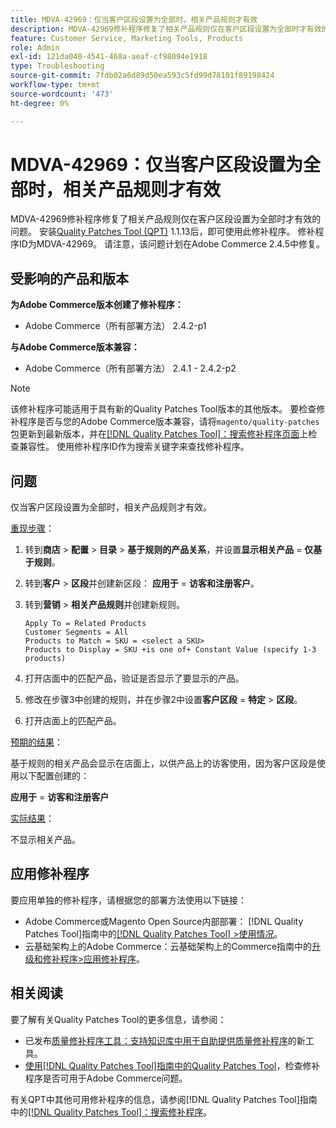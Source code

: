 ```yaml
---
title: MDVA-42969：仅当客户区段设置为全部时，相关产品规则才有效
description: MDVA-42969修补程序修复了相关产品规则仅在客户区段设置为全部时才有效的问题。 安装[Quality Patches Tool (QPT)](https://experienceleague.adobe.com/zh-hans/docs/commerce-operations/tools/quality-patches-tool/quality-patches-tool-to-self-serve-quality-patches) 1.1.13后，即可使用此修补程序。 修补程序ID为MDVA-42969。 请注意，该问题计划在Adobe Commerce 2.4.5中修复。
feature: Customer Service, Marketing Tools, Products
role: Admin
exl-id: 121da040-4541-468a-aeaf-cf98094e1918
type: Troubleshooting
source-git-commit: 7fdb02a6d89d50ea593c5fd99d78101f89198424
workflow-type: tm+mt
source-wordcount: '473'
ht-degree: 0%

---
```


# MDVA-42969：仅当客户区段设置为全部时，相关产品规则才有效

MDVA-42969修补程序修复了相关产品规则仅在客户区段设置为全部时才有效的问题。 安装[Quality Patches Tool (QPT)](https://experienceleague.adobe.com/zh-hans/docs/commerce-operations/tools/quality-patches-tool/quality-patches-tool-to-self-serve-quality-patches) 1.1.13后，即可使用此修补程序。 修补程序ID为MDVA-42969。 请注意，该问题计划在Adobe Commerce 2.4.5中修复。

## 受影响的产品和版本

**为Adobe Commerce版本创建了修补程序：**

* Adobe Commerce（所有部署方法） 2.4.2-p1

**与Adobe Commerce版本兼容：**

* Adobe Commerce（所有部署方法） 2.4.1 - 2.4.2-p2

>[!NOTE]
>
>该修补程序可能适用于具有新的Quality Patches Tool版本的其他版本。 要检查修补程序是否与您的Adobe Commerce版本兼容，请将`magento/quality-patches`包更新到最新版本，并在[[!DNL Quality Patches Tool]：搜索修补程序页面](https://experienceleague.adobe.com/zh-hans/docs/commerce-operations/tools/quality-patches-tool/quality-patches-tool-to-self-serve-quality-patches)上检查兼容性。 使用修补程序ID作为搜索关键字来查找修补程序。

## 问题

仅当客户区段设置为全部时，相关产品规则才有效。

<u>重现步骤</u>：

1. 转到&#x200B;**商店** > **配置** > **目录** > **基于规则的产品关系**，并设置&#x200B;**显示相关产品** = **仅基于规则**。
1. 转到&#x200B;**客户** > **区段**&#x200B;并创建新区段： **应用于** = **访客和注册客户**。
1. 转到&#x200B;**营销** > **相关产品规则**&#x200B;并创建新规则。

   ```code block
   Apply To = Related Products
   Customer Segments = All
   Products to Match = SKU = <select a SKU>
   Products to Display = SKU +is one of+ Constant Value (specify 1-3 products)
   ```

1. 打开店面中的匹配产品，验证是否显示了要显示的产品。
1. 修改在步骤3中创建的规则，并在步骤2中设置&#x200B;**客户区段** = **特定** > **区段**。
1. 打开店面上的匹配产品。

<u>预期的结果</u>：

基于规则的相关产品会显示在店面上，以供产品上的访客使用，因为客户区段是使用以下配置创建的：

**应用于** = **访客和注册客户**

<u>实际结果</u>：

不显示相关产品。

## 应用修补程序

要应用单独的修补程序，请根据您的部署方法使用以下链接：

* Adobe Commerce或Magento Open Source内部部署： [!DNL Quality Patches Tool]指南中的[[!DNL Quality Patches Tool] >使用情况](/help/tools/quality-patches-tool/usage.md)。
* 云基础架构上的Adobe Commerce：云基础架构上的Commerce指南中的[升级和修补程序>应用修补程序](https://experienceleague.adobe.com/docs/commerce-cloud-service/user-guide/develop/upgrade/apply-patches.html?lang=zh-Hans)。

## 相关阅读

要了解有关Quality Patches Tool的更多信息，请参阅：

* 已发布[质量修补程序工具：支持知识库中用于自助提供质量修补程序](https://experienceleague.adobe.com/zh-hans/docs/commerce-operations/tools/quality-patches-tool/quality-patches-tool-to-self-serve-quality-patches)的新工具。
* [使用[!DNL Quality Patches Tool]指南中的Quality Patches Tool](/help/tools/quality-patches-tool/patches-available-in-qpt/check-patch-for-magento-issue-with-magento-quality-patches.md)，检查修补程序是否可用于Adobe Commerce问题。

有关QPT中其他可用修补程序的信息，请参阅[!DNL Quality Patches Tool]指南中的[[!DNL Quality Patches Tool]：搜索修补程序](https://experienceleague.adobe.com/tools/commerce-quality-patches/index.html?lang=zh-Hans)。
